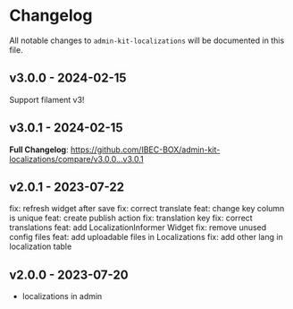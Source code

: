 # Changelog

All notable changes to `admin-kit-localizations` will be documented in this file.

## v3.0.0 - 2024-02-15

Support filament v3!

## v3.0.1 - 2024-02-15

**Full Changelog**: https://github.com/IBEC-BOX/admin-kit-localizations/compare/v3.0.0...v3.0.1

## v2.0.1 - 2023-07-22

fix: refresh widget after save
fix: correct translate
feat: change key column is unique
feat: create publish action
fix: translation key
fix: correct translations
feat: add LocalizationInformer Widget
fix: remove unused config files
feat: add uploadable files in Localizations
fix: add other lang in localization table

## v2.0.0 - 2023-07-20

- localizations in admin
